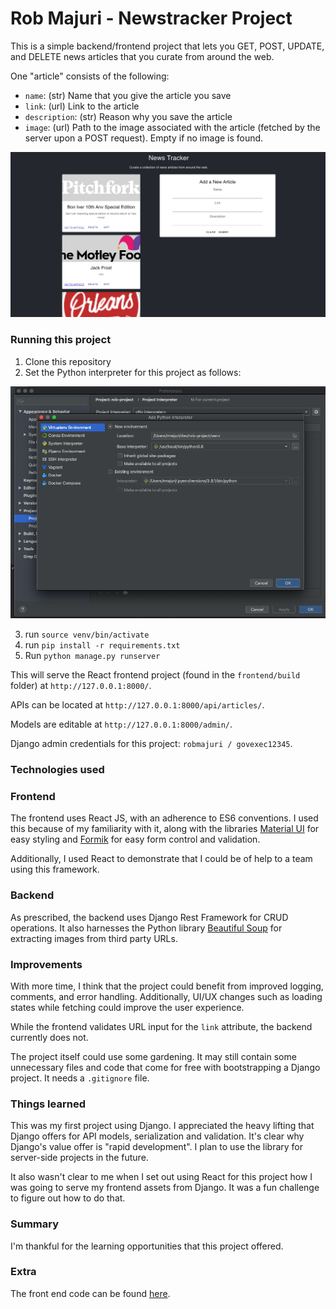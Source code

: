 # Rob Majuri - Newstracker Project

This is a simple backend/frontend project that lets you GET, POST, UPDATE, and DELETE news articles that you curate from around the web.

One "article" consists of the following:

* `name`: (str) Name that you give the article you save
* `link`: (url) Link to the article
* `description`: (str) Reason why you save the article
* `image`: (url) Path to the image associated with the article (fetched by the server upon a POST request). Empty if no image is found.

![FE screenshot](./FE.png)


### Running this project
1. Clone this repository
2. Set the Python interpreter for this project as follows:

![Example for setting this project's interpreter](./example.png)

3. run `source venv/bin/activate`
4. run `pip install -r requirements.txt`
5. Run `python manage.py runserver`

This will serve the React frontend project (found in the `frontend/build` folder) at `http://127.0.0.1:8000/`.

APIs can be located at `http://127.0.0.1:8000/api/articles/`.

Models are editable at `http://127.0.0.1:8000/admin/`.

Django admin credentials for this project: `robmajuri / govexec12345`.

### Technologies used

### Frontend
The frontend uses React JS, with an adherence to ES6 conventions. I used this because of my familiarity with it, along with the libraries [Material UI](https://material-ui.com/) for easy styling and [Formik](https://formik.org/) for easy form control and validation.

Additionally, I used React to demonstrate that I could be of help to a team using this framework.
 
### Backend

As prescribed, the backend uses Django Rest Framework for CRUD operations. It also harnesses the Python library [Beautiful Soup](https://www.crummy.com/software/BeautifulSoup/bs4/doc/) for extracting images from third party URLs.

### Improvements

With more time, I think that the project could benefit from improved logging, comments, and error handling. Additionally, UI/UX changes such as loading states while fetching could improve the user experience.

While the frontend validates URL input for the `link` attribute, the backend currently does not.

The project itself could use some gardening. It may still contain some unnecessary files and code that come for free with bootstrapping a Django project. It needs a `.gitignore` file.

### Things learned

This was my first project using Django. I appreciated the heavy lifting that Django offers for API models, serialization and validation. It's clear why Django's value offer is "rapid development". I plan to use the library for server-side projects in the future.

It also wasn't clear to me when I set out using React for this project how I was going to serve my frontend assets from Django. It was a fun challenge to figure out how to do that.

### Summary
I'm thankful for the learning opportunities that this project offered. 

### Extra 

The front end code can be found [here](https://github.com/rmajuri/rob-project-fe).

